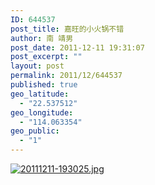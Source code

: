 ```yaml
---
ID: 644537
post_title: 嘉旺的小火锅不错
author: 南 靖男
post_date: 2011-12-11 19:31:07
post_excerpt: ""
layout: post
permalink: 2011/12/644537
published: true
geo_latitude:
  - "22.537512"
geo_longitude:
  - "114.063354"
geo_public:
  - "1"
---
```

<a href="https://larryli.cn/wp-content/uploads/2011/12/20111211-193025.jpg"><img src="https://larryli.cn/wp-content/uploads/2011/12/20111211-193025.jpg" alt="20111211-193025.jpg" class="alignnone size-full" /></a>